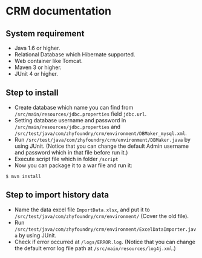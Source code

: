 # CRM documentation

## System requirement

* Java 1.6 or higher.
* Relational Database which Hibernate supported.
* Web container like Tomcat.
* Maven 3 or higher.
* JUnit 4 or higher.

## Step to install

* Create database which name you can find from `/src/main/resources/jdbc.properties` field `jdbc.url`.
* Setting database username and password in `/src/main/resources/jdbc.properties` and `/src/test/java/com/zhyfoundry/crm/environment/DBMaker_mysql.xml`.
* Run `/src/test/java/com/zhyfoundry/crm/environment/DBMaker.java` by using JUnit.
  (Notice that you can change the default Admin username and password which in that file before run it.)
* Execute script file which in folder `/script`
* Now you can package it to a war file and run it:

```
$ mvn install
```

## Step to import history data
* Name the data excel file `ImportData.xlsx`, and put it to `/src/test/java/com/zhyfoundry/crm/environment/` (Cover the old file). 
* Run `/src/test/java/com/zhyfoundry/crm/environment/ExcelDataImporter.java` by using JUnit.
* Check if error occurred at `/logs/ERROR.log`.
  (Notice that you can change the default error log file path at `/src/main/resources/log4j.xml`.)